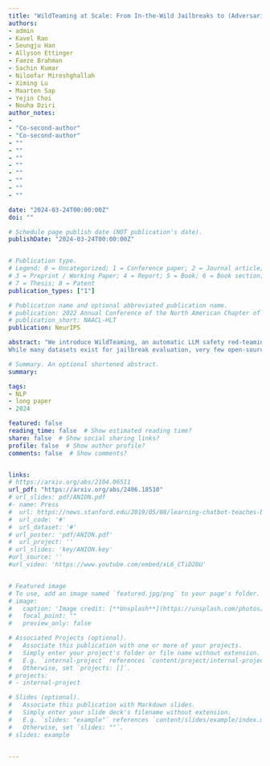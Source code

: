 ```yaml
---
title: "WildTeaming at Scale: From In-the-Wild Jailbreaks to (Adversarially) Safer Language Models"
authors:
- admin
- Kavel Rao
- Seungju Han
- Allyson Ettinger
- Faeze Brahman
- Sachin Kumar
- Niloofar Mireshghallah
- Ximing Lu
- Maarten Sap
- Yejin Choi
- Nouha Dziri
author_notes:
- 
- "Co-second-author"
- "Co-second-author"
- ""
- ""
- ""
- ""
- ""
- ""
- ""
- ""

date: "2024-03-24T00:00:00Z"
doi: ""

# Schedule page publish date (NOT publication's date).
publishDate: "2024-03-24T00:00:00Z"


# Publication type.
# Legend: 0 = Uncategorized; 1 = Conference paper; 2 = Journal article;
# 3 = Preprint / Working Paper; 4 = Report; 5 = Book; 6 = Book section;
# 7 = Thesis; 8 = Patent
publication_types: ["1"]

# Publication name and optional abbreviated publication name.
# publication: 2022 Annual Conference of the North American Chapter of the Association for Computational Linguistics
# publication_short: NAACL-HLT
publication: NeurIPS

abstract: "We introduce WildTeaming, an automatic LLM safety red-teaming framework that mines in-the-wild user-chatbot interactions to discover 5.7K unique clusters of novel jailbreak tactics, and then composes multiple tactics for systematic exploration of novel jailbreaks. Compared to prior work that performed red-teaming via recruited human workers, gradient-based optimization, or iterative revision with LLMs, our work investigates jailbreaks from chatbot users who were not specifically instructed to break the system. WildTeaming reveals previously unidentified vulnerabilities of frontier LLMs, resulting in up to 4.6x more diverse and successful adversarial attacks compared to state-of-the-art jailbreak methods.
While many datasets exist for jailbreak evaluation, very few open-source datasets exist for jailbreak training, as safety training data has been closed even when model weights are open. With WildTeaming we create WildJailbreak, a large-scale open-source synthetic safety dataset with 262K vanilla (direct request) and adversarial (complex jailbreak) prompt-response pairs. To mitigate exaggerated safety behaviors, WildJailbreak provides two contrastive types of queries: 1) harmful queries (vanilla & adversarial) and 2) benign queries that resemble harmful queries in form but contain no harm. As WildJailbreak considerably upgrades the quality and scale of existing safety resources, it uniquely enables us to examine the scaling effects of data and the interplay of data properties and model capabilities during safety training. Through extensive experiments, we identify the training properties that enable an ideal balance of safety behaviors: appropriate safeguarding without over-refusal, effective handling of vanilla and adversarial queries, and minimal, if any, decrease in general capabilities. All components of WildJailbeak contribute to achieving balanced safety behaviors of models."

# Summary. An optional shortened abstract.
summary:

tags:
- NLP
- long paper
- 2024

featured: false
reading_time: false  # Show estimated reading time?
share: false  # Show social sharing links?
profile: false  # Show author profile?
comments: false  # Show comments?


links:
# https://arxiv.org/abs/2104.06511
url_pdf: "https://arxiv.org/abs/2406.18510"
# url_slides: pdf/ANION.pdf
#- name: Press
#  url: https://news.stanford.edu/2019/05/08/learning-chatbot-teaches-beats-flashcards/
#  url_code: '#'
#  url_dataset: '#'
# url_poster: 'pdf/ANION.pdf'
#  url_project: ''
# url_slides: 'key/ANION.key'
#url_source: ''
#url_video: 'https://www.youtube.com/embed/xL6_CTiD2DU'


# Featured image
# To use, add an image named `featured.jpg/png` to your page's folder.
# image:
#   caption: 'Image credit: [**Unsplash**](https://unsplash.com/photos/pLCdAaMFLTE)'
#   focal_point: ""
#   preview_only: false

# Associated Projects (optional).
#   Associate this publication with one or more of your projects.
#   Simply enter your project's folder or file name without extension.
#   E.g. `internal-project` references `content/project/internal-project/index.md`.
#   Otherwise, set `projects: []`.
# projects:
# - internal-project

# Slides (optional).
#   Associate this publication with Markdown slides.
#   Simply enter your slide deck's filename without extension.
#   E.g. `slides: "example"` references `content/slides/example/index.md`.
#   Otherwise, set `slides: ""`.
# slides: example


---
```



<!-- {{% callout note %}}
Click the *Cite* button above to demo the feature to enable visitors to import publication metadata into their reference management software.
{{% /callout %}}

{{% callout note %}}
Create your slides in Markdown - click the *Slides* button to check out the example.
{{% /callout %}}

Supplementary notes can be added here, including [code, math, and images](https://wowchemy.com/docs/writing-markdown-latex/). -->
